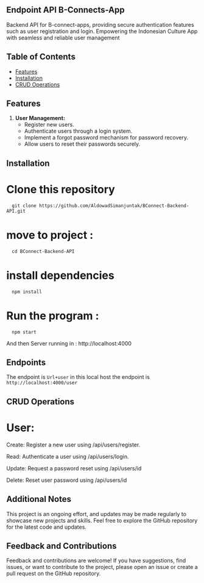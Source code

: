 ## Endpoint API B-Connects-App
Backend API for B-connect-apps, providing secure authentication features such as user registration and login. Empowering the Indonesian Culture App with seamless and reliable user management
## Table of Contents

- [Features](#features)
- [Installation](#installation)
- [CRUD Operations](#crud-operations)

## Features

1. **User Management:**
   - Register new users.
   - Authenticate users through a login system.
   - Implement a forgot password mechanism for password recovery.
   - Allow users to reset their passwords securely.

## Installation
# Clone this repository
      git clone https://github.com/AldowadSimanjuntak/BConnect-Backend-API.git
# move to project :
      cd BConnect-Backend-API
# install dependencies
      npm install
# Run the program :
      npm start
And then Server running in :  http://localhost:4000

## Endpoints
The endpoint is `Url+user`
in this local host the endpoint is `http://localhost:4000/user`
## CRUD Operations

# User:

Create: Register a new user using /api/users/register.

Read: Authenticate a user using /api/users/login.

Update: Request a password reset using /api/users/id

Delete: Reset user password using /api/users/id

## Additional Notes
This project is an ongoing effort, and updates may be made regularly to showcase new projects and skills.
Feel free to explore the GitHub repository for the latest code and updates.
## Feedback and Contributions
Feedback and contributions are welcome! If you have suggestions, find issues, or want to contribute to the project, please open an issue or create a pull request on the GitHub repository.
